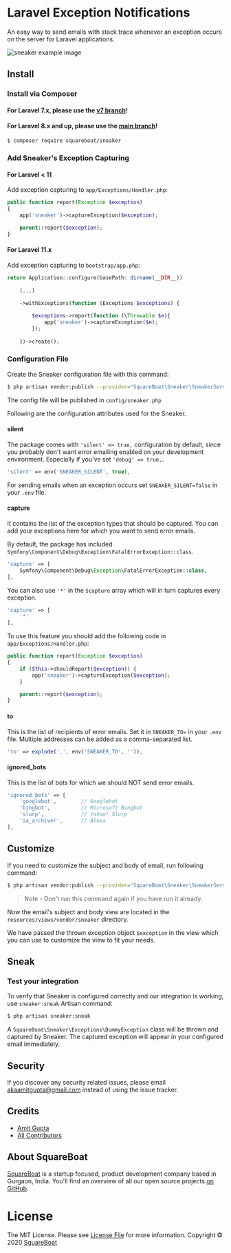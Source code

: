 # Laravel Exception Notifications

An easy way to send emails with stack trace whenever an exception occurs on the server for Laravel applications.

![sneaker example image](sneaker.png?raw=true "Sneaker")

## Install

### Install via Composer

#### For Laravel 7.x, please use the [v7 branch](https://github.com/squareboat/sneaker/tree/v7)!
#### For Laravel 8.x and up, please use the [main branch](https://github.com/squareboat/sneaker)!

```
$ composer require squareboat/sneaker
```

### Add Sneaker's Exception Capturing
#### For Laravel < 11
Add exception capturing to `app/Exceptions/Handler.php`:

```php
public function report(Exception $exception)
{
    app('sneaker')->captureException($exception);

    parent::report($exception);
}
```

#### For Laravel 11.x
Add exception capturing to `bootstrap/app.php`:

```php
return Application::configure(basePath: dirname(__DIR__))
    
    (...)
    
    ->withExceptions(function (Exceptions $exceptions) {

        $exceptions->report(function (\Throwable $e){
            app('sneaker')->captureException($e);
        });
        
    })->create();
```



### Configuration File

Create the Sneaker configuration file  with this command:

```bash
$ php artisan vendor:publish --provider="SquareBoat\Sneaker\SneakerServiceProvider"
```

The config file will be published in  `config/sneaker.php`

Following are the configuration attributes used for the Sneaker.

#### silent

The package comes with `'silent' => true,` configuration by default, since you probably don't want error emailing enabled on your development environment. Especially if you've set `'debug' => true,`.

```php
'silent' => env('SNEAKER_SILENT', true),
```

For sending emails when an exception occurs set `SNEAKER_SILENT=false` in your `.env` file.


#### capture

It contains the list of the exception types that should be captured. You can add your exceptions here for which you want to send error emails.

By default, the package has included `Symfony\Component\Debug\Exception\FatalErrorException::class`.

```php
'capture' => [
    Symfony\Component\Debug\Exception\FatalErrorException::class,
],
```

You can also use `'*'` in the `$capture` array which will in turn captures every exception.

```php
'capture' => [
    '*'
],
```

To use this feature you should add the following code in `app/Exceptions/Handler.php`:

```php
public function report(Exception $exception)
{
    if ($this->shouldReport($exception)) {
        app('sneaker')->captureException($exception);
    }

    parent::report($exception);
}
```

#### to

This is the list of recipients of error emails. Set it in `SNEAKER_TO=` in your `.env` file.
Multiple addresses can be added as a comma-separated list.

```php
'to' => explode(',', env('SNEAKER_TO', '')),
```

#### ignored_bots

This is the list of bots for which we should NOT send error emails.

```php
'ignored_bots' => [
    'googlebot',        // Googlebot
    'bingbot',          // Microsoft Bingbot
    'slurp',            // Yahoo! Slurp
    'ia_archiver',      // Alexa
],
```

## Customize

If you need to customize the subject and body of email, run following command:

```bash
$ php artisan vendor:publish --provider="SquareBoat\Sneaker\SneakerServiceProvider"
```

> Note - Don't run this command again if you have run it already.

Now the email's subject and body view are located in the `resources/views/vendor/sneaker` directory.

We have passed the thrown exception object `$exception` in the view which you can use to customize the view to fit your needs.

## Sneak
### Test your integration
To verify that Sneaker is configured correctly and our integration is working, use `sneaker:sneak` Artisan command:

```bash
$ php artisan sneaker:sneak
```

A `SquareBoat\Sneaker\Exceptions\DummyException` class will be thrown and captured by Sneaker. The captured exception will appear in your configured email immediately.

## Security

If you discover any security related issues, please email akaamitgupta@gmail.com instead of using the issue tracker.

## Credits

- [Amit Gupta](https://github.com/akaamitgupta)
- [All Contributors](../../contributors)

## About SquareBoat

[SquareBoat](https://squareboat.com) is a startup focused, product development company based in Gurgaon, India. You'll find an overview of all our open source projects [on GitHub](https://github.com/squareboat).

# License

The MIT License. Please see [License File](LICENSE.md) for more information. Copyright © 2020 [SquareBoat](https://squareboat.com)
